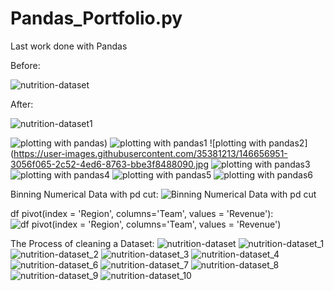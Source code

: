 # Pandas_Portfolio.py
Last work done with Pandas

Before:

![nutrition-dataset](https://user-images.githubusercontent.com/35381213/146656910-352ac6f6-73c5-42d8-801d-570d09b3e2a7.jpg)

After:

![nutrition-dataset1](https://user-images.githubusercontent.com/35381213/146656920-4d318810-3931-47e5-95d1-534c91fe24d7.jpg)

![plotting with pandas](https://user-images.githubusercontent.com/35381213/146656937-3bea7bd6-023a-478a-bac9-571895ecfd93.jpg))
![plotting with pandas1](https://user-images.githubusercontent.com/35381213/146656949-419b3707-188d-416d-bf34-00083a062ccf.jpg)
![plotting with pandas2](https://user-images.githubusercontent.com/35381213/146656951-3056f065-2c52-4ed6-8763-bbe3f8488090.jpg
![plotting with pandas3](https://user-images.githubusercontent.com/35381213/146656959-a1db2a0f-a0ce-4b9b-85af-c162d1b67a86.jpg)
![plotting with pandas4](https://user-images.githubusercontent.com/35381213/146656966-042427b9-244e-461d-9cc6-fac4cd619be1.jpg)
![plotting with pandas5](https://user-images.githubusercontent.com/35381213/146656927-bbae9c82-6feb-44a7-a871-bb1e52137cb4.jpg)
![plotting with pandas6](https://user-images.githubusercontent.com/35381213/146656929-4e6152bc-0c99-48c1-a3a2-e059bc1aa19e.jpg)

Binning Numerical Data with pd cut:
![Binning Numerical Data with pd cut](https://user-images.githubusercontent.com/35381213/146657229-70f28caa-aca7-4d30-bf21-bd1c55c157a8.jpg)

df pivot(index = 'Region', columns='Team', values = 'Revenue'):
![df pivot(index = 'Region', columns='Team', values = 'Revenue')](https://user-images.githubusercontent.com/35381213/146657230-95ce4096-fe8e-4b40-b6f8-fef07780f08f.png)

The Process of cleaning a Dataset:
![nutrition-dataset](https://user-images.githubusercontent.com/35381213/146657218-695b22d3-3a42-43de-b87b-853a73157a5e.jpg)
![nutrition-dataset_1](https://user-images.githubusercontent.com/35381213/146657192-66584c78-f5b3-41de-9195-5a0325c19d8c.jpg)
![nutrition-dataset_2](https://user-images.githubusercontent.com/35381213/146656961-a0d609f2-8d8e-4387-b1b3-810d7e0e7815.jpg)
![nutrition-dataset_3](https://user-images.githubusercontent.com/35381213/146656973-3493f166-f938-4e99-8c8c-4477b28fb0f5.jpg)
![nutrition-dataset_4](https://user-images.githubusercontent.com/35381213/146656975-3e666ac0-5ec1-4d13-ad90-8b96ba780674.jpg)
![nutrition-dataset_6](https://user-images.githubusercontent.com/35381213/146656978-4f3ecfc9-2836-4081-8703-3b8940f315e4.jpg)
![nutrition-dataset_7](https://user-images.githubusercontent.com/35381213/146656995-9ca23c33-ce72-47c5-a7fb-10e7e17fe41f.jpg)
![nutrition-dataset_8](https://user-images.githubusercontent.com/35381213/146657001-47b4bb90-977f-45e5-9c3a-9c7601492b24.jpg)
![nutrition-dataset_9](https://user-images.githubusercontent.com/35381213/146657005-df7f9870-662b-4ddc-a48a-dcf57d92b8c7.jpg)
![nutrition-dataset_10](https://user-images.githubusercontent.com/35381213/146657187-de714a90-d3fb-4f42-b139-a000c8ad1d44.jpg)
